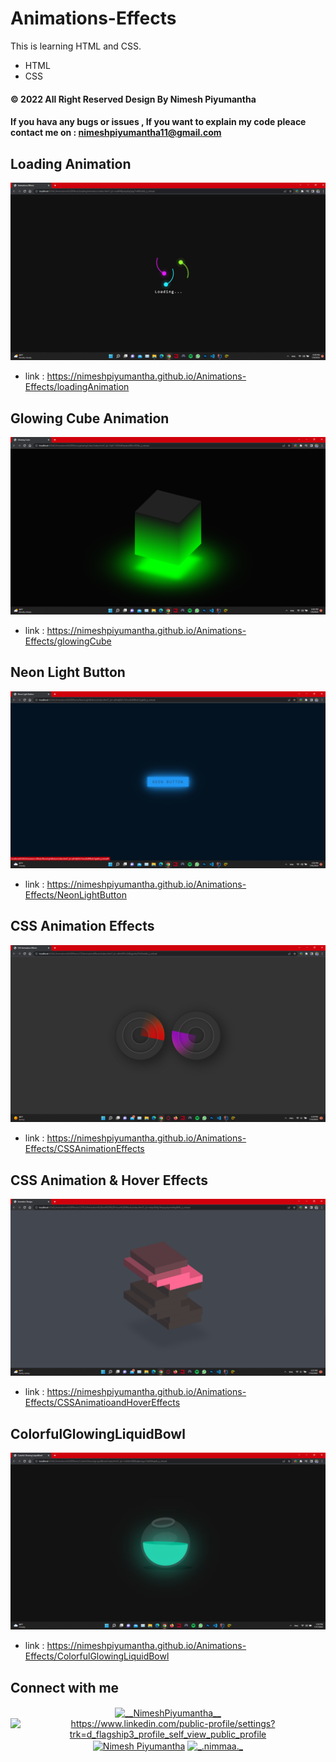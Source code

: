 # Animations-Effects

This is learning HTML and CSS.
* HTML
* CSS

#### © 2022  All Right Reserved Design By Nimesh Piyumantha
#### If you hava any bugs or issues , If you want to explain my code pleace contact me on : nimeshpiyumantha11@gmail.com

## Loading Animation
![alt text](https://github.com/NimeshPiyumantha/Animations-Effects/blob/main/assests/loadingAnimation.png)
* link : https://nimeshpiyumantha.github.io/Animations-Effects/loadingAnimation

## Glowing Cube Animation
![alt text](https://github.com/NimeshPiyumantha/Animations-Effects/blob/main/assests/Screenshot%20(101).png)
* link : https://nimeshpiyumantha.github.io/Animations-Effects/glowingCube

## Neon Light Button
![alt text](https://github.com/NimeshPiyumantha/Animations-Effects/blob/main/assests/NeonLightButton.png)
* link : https://nimeshpiyumantha.github.io/Animations-Effects/NeonLightButton

## CSS Animation Effects
![alt text](https://github.com/NimeshPiyumantha/Animations-Effects/blob/main/assests/AnimationEffects.png)
* link : https://nimeshpiyumantha.github.io/Animations-Effects/CSSAnimationEffects

## CSS Animation & Hover Effects
![alt text](https://github.com/NimeshPiyumantha/Animations-Effects/blob/main/assests/IsometricDesign.png)
* link : https://nimeshpiyumantha.github.io/Animations-Effects/CSSAnimatioandHoverEffects

## ColorfulGlowingLiquidBowl
![alt text](https://github.com/NimeshPiyumantha/Animations-Effects/blob/main/assests/ColorfulGlowingLiquidBowl.png)
* link : https://nimeshpiyumantha.github.io/Animations-Effects/ColorfulGlowingLiquidBowl

##  Connect with me
<p align="center">
<a href="https://twitter.com/NPiyumantha60"><img align="center" src="https://raw.githubusercontent.com/rahuldkjain/github-profile-readme-generator/master/src/images/icons/Social/twitter.svg" alt="__NimeshPiyumantha__" height="30" width="40" /></a>
<a href="https://www.linkedin.com/in/nimesh-piyumantha-33736a222" target="blank"><img align="center" src="https://raw.githubusercontent.com/rahuldkjain/github-profile-readme-generator/master/src/images/icons/Social/linked-in-alt.svg" alt="https://www.linkedin.com/public-profile/settings?trk=d_flagship3_profile_self_view_public_profile" height="30" width="40" /></a>
<a href="https://www.facebook.com/profile.php?id=100025931563090" target="blank"><img align="center" src="https://raw.githubusercontent.com/rahuldkjain/github-profile-readme-generator/master/src/images/icons/Social/facebook.svg" alt="Nimesh Piyumantha" height="30" width="40" /></a>
<a href="https://www.instagram.com/_.nimmaa._/" target="blank"><img align="center" src="https://raw.githubusercontent.com/rahuldkjain/github-profile-readme-generator/master/src/images/icons/Social/instagram.svg" alt="_.nimmaa._" height="30" width="40" /></a>
</p>
